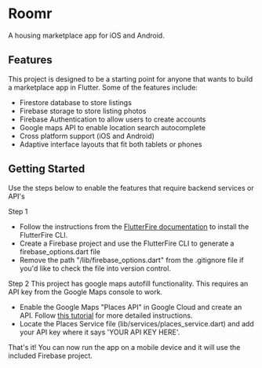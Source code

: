 # Roomr

A housing marketplace app for iOS and Android.

## Features
This project is designed to be a starting point for anyone that wants to build a marketplace app in Flutter.
Some of the features include:
- Firestore database to store listings
- Firebase storage to store listing photos
- Firebase Authentication to allow users to create accounts
- Google maps API to enable location search autocomplete
- Cross platform support (iOS and Android)
- Adaptive interface layouts that fit both tablets or phones

## Getting Started

Use the steps below to enable the features that require backend services or API's

Step 1
- Follow the instructions from the [FlutterFire documentation](https://firebase.flutter.dev/docs/cli/) to install the FlutterFire CLI.
- Create a Firebase project and use the FlutterFire CLI to generate a firebase_options.dart file
- Remove the path "/lib/firebase_options.dart" from the .gitignore file if you'd like to check the file into version control.

Step 2
This project has google maps autofill functionality. This requires an API key from the Google Maps console to work.
- Enable the Google Maps "Places API" in Google Cloud and create an API. Follow [this tutorial](https://medium.com/comerge/location-search-autocomplete-in-flutter-84f155d44721) for more detailed instructions.
- Locate the Places Service file (lib/services/places_service.dart) and add your API key where it says 'YOUR API KEY HERE'.

That's it! You can now run the app on a mobile device and it will use the included Firebase project.
